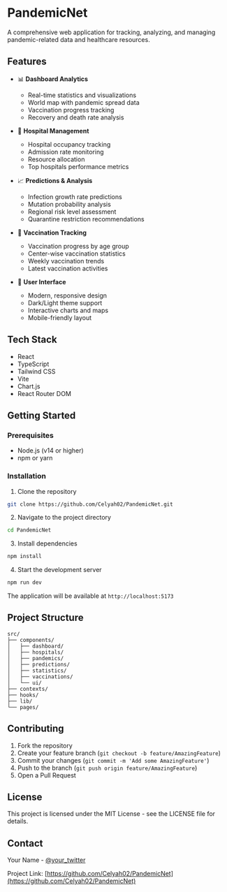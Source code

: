 # PandemicNet

A comprehensive web application for tracking, analyzing, and managing pandemic-related data and healthcare resources.

## Features

- 📊 **Dashboard Analytics**
  - Real-time statistics and visualizations
  - World map with pandemic spread data
  - Vaccination progress tracking
  - Recovery and death rate analysis

- 🏥 **Hospital Management**
  - Hospital occupancy tracking
  - Admission rate monitoring
  - Resource allocation
  - Top hospitals performance metrics

- 📈 **Predictions & Analysis**
  - Infection growth rate predictions
  - Mutation probability analysis
  - Regional risk level assessment
  - Quarantine restriction recommendations

- 💉 **Vaccination Tracking**
  - Vaccination progress by age group
  - Center-wise vaccination statistics
  - Weekly vaccination trends
  - Latest vaccination activities

- 📱 **User Interface**
  - Modern, responsive design
  - Dark/Light theme support
  - Interactive charts and maps
  - Mobile-friendly layout

## Tech Stack

- React
- TypeScript
- Tailwind CSS
- Vite
- Chart.js
- React Router DOM

## Getting Started

### Prerequisites

- Node.js (v14 or higher)
- npm or yarn

### Installation

1. Clone the repository
```bash
git clone https://github.com/Celyah02/PandemicNet.git
```

2. Navigate to the project directory
```bash
cd PandemicNet
```

3. Install dependencies
```bash
npm install
```

4. Start the development server
```bash
npm run dev
```

The application will be available at `http://localhost:5173`

## Project Structure

```
src/
├── components/
│   ├── dashboard/
│   ├── hospitals/
│   ├── pandemics/
│   ├── predictions/
│   ├── statistics/
│   ├── vaccinations/
│   └── ui/
├── contexts/
├── hooks/
├── lib/
└── pages/
```

## Contributing

1. Fork the repository
2. Create your feature branch (`git checkout -b feature/AmazingFeature`)
3. Commit your changes (`git commit -m 'Add some AmazingFeature'`)
4. Push to the branch (`git push origin feature/AmazingFeature`)
5. Open a Pull Request

## License

This project is licensed under the MIT License - see the LICENSE file for details.

## Contact

Your Name - [@your_twitter](https://twitter.com/your_twitter)

Project Link: [https://github.com/Celyah02/PandemicNet](https://github.com/Celyah02/PandemicNet)
